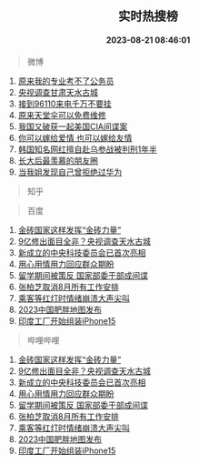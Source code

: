 <div align="center"><h2>实时热搜榜</h2><h4>2023-08-21 08:46:01</h4></div>

> 微博  

1. [原来我的专业考不了公务员](https://s.weibo.com/weibo?q=%23%E5%8E%9F%E6%9D%A5%E6%88%91%E7%9A%84%E4%B8%93%E4%B8%9A%E8%80%83%E4%B8%8D%E4%BA%86%E5%85%AC%E5%8A%A1%E5%91%98%23&t=31&band_rank=1&Refer=top)<br />
2. [央视调查甘肃天水古城](https://s.weibo.com/weibo?q=%23%E5%A4%AE%E8%A7%86%E8%B0%83%E6%9F%A5%E7%94%98%E8%82%83%E5%A4%A9%E6%B0%B4%E5%8F%A4%E5%9F%8E%23&t=31&band_rank=2&Refer=top)<br />
3. [接到96110来电千万不要挂](https://s.weibo.com/weibo?q=%23%E6%8E%A5%E5%88%B096110%E6%9D%A5%E7%94%B5%E5%8D%83%E4%B8%87%E4%B8%8D%E8%A6%81%E6%8C%82%23&t=31&band_rank=3&Refer=top)<br />
4. [原来天堂伞可以免费维修](https://s.weibo.com/weibo?q=%23%E5%8E%9F%E6%9D%A5%E5%A4%A9%E5%A0%82%E4%BC%9E%E5%8F%AF%E4%BB%A5%E5%85%8D%E8%B4%B9%E7%BB%B4%E4%BF%AE%23&t=31&band_rank=4&Refer=top)<br />
5. [我国又破获一起美国CIA间谍案](https://s.weibo.com/weibo?q=%23%E6%88%91%E5%9B%BD%E5%8F%88%E7%A0%B4%E8%8E%B7%E4%B8%80%E8%B5%B7%E7%BE%8E%E5%9B%BDCIA%E9%97%B4%E8%B0%8D%E6%A1%88%23&t=31&band_rank=5&Refer=top)<br />
6. [你可以嫁给爱情 也可以嫁给友情](https://s.weibo.com/weibo?q=%E4%BD%A0%E5%8F%AF%E4%BB%A5%E5%AB%81%E7%BB%99%E7%88%B1%E6%83%85%20%E4%B9%9F%E5%8F%AF%E4%BB%A5%E5%AB%81%E7%BB%99%E5%8F%8B%E6%83%85&t=31&band_rank=6&Refer=top)<br />
7. [韩国知名网红擅自赴乌参战被判刑1年半](https://s.weibo.com/weibo?q=%23%E9%9F%A9%E5%9B%BD%E7%9F%A5%E5%90%8D%E7%BD%91%E7%BA%A2%E6%93%85%E8%87%AA%E8%B5%B4%E4%B9%8C%E5%8F%82%E6%88%98%E8%A2%AB%E5%88%A4%E5%88%911%E5%B9%B4%E5%8D%8A%23&t=31&band_rank=7&Refer=top)<br />
8. [长大后最羡慕的朋友圈](https://s.weibo.com/weibo?q=%E9%95%BF%E5%A4%A7%E5%90%8E%E6%9C%80%E7%BE%A1%E6%85%95%E7%9A%84%E6%9C%8B%E5%8F%8B%E5%9C%88&t=31&band_rank=8&Refer=top)<br />
9. [当我姐发现自己曾拒绝过华为](https://s.weibo.com/weibo?q=%23%E5%BD%93%E6%88%91%E5%A7%90%E5%8F%91%E7%8E%B0%E8%87%AA%E5%B7%B1%E6%9B%BE%E6%8B%92%E7%BB%9D%E8%BF%87%E5%8D%8E%E4%B8%BA%23&t=31&band_rank=9&Refer=top)<br />

> 知乎  


> 百度  

1. [金砖国家这样发挥“金砖力量”](https://www.baidu.com/s?wd=%E9%87%91%E7%A0%96%E5%9B%BD%E5%AE%B6%E8%BF%99%E6%A0%B7%E5%8F%91%E6%8C%A5%E2%80%9C%E9%87%91%E7%A0%96%E5%8A%9B%E9%87%8F%E2%80%9D&sa=fyb_news&rsv_dl=fyb_news)<br />
2. [9亿修出面目全非？央视调查天水古城](https://www.baidu.com/s?wd=9%E4%BA%BF%E4%BF%AE%E5%87%BA%E9%9D%A2%E7%9B%AE%E5%85%A8%E9%9D%9E%EF%BC%9F%E5%A4%AE%E8%A7%86%E8%B0%83%E6%9F%A5%E5%A4%A9%E6%B0%B4%E5%8F%A4%E5%9F%8E&sa=fyb_news&rsv_dl=fyb_news)<br />
3. [新成立的中央科技委员会已首次亮相](https://www.baidu.com/s?wd=%E6%96%B0%E6%88%90%E7%AB%8B%E7%9A%84%E4%B8%AD%E5%A4%AE%E7%A7%91%E6%8A%80%E5%A7%94%E5%91%98%E4%BC%9A%E5%B7%B2%E9%A6%96%E6%AC%A1%E4%BA%AE%E7%9B%B8&sa=fyb_news&rsv_dl=fyb_news)<br />
4. [用心用情用力回应群众期盼](https://www.baidu.com/s?wd=%E7%94%A8%E5%BF%83%E7%94%A8%E6%83%85%E7%94%A8%E5%8A%9B%E5%9B%9E%E5%BA%94%E7%BE%A4%E4%BC%97%E6%9C%9F%E7%9B%BC&sa=fyb_news&rsv_dl=fyb_news)<br />
5. [留学期间被策反 国家部委干部成间谍](https://www.baidu.com/s?wd=%E7%95%99%E5%AD%A6%E6%9C%9F%E9%97%B4%E8%A2%AB%E7%AD%96%E5%8F%8D+%E5%9B%BD%E5%AE%B6%E9%83%A8%E5%A7%94%E5%B9%B2%E9%83%A8%E6%88%90%E9%97%B4%E8%B0%8D&sa=fyb_news&rsv_dl=fyb_news)<br />
6. [张柏芝取消8月所有工作安排](https://www.baidu.com/s?wd=%E5%BC%A0%E6%9F%8F%E8%8A%9D%E5%8F%96%E6%B6%888%E6%9C%88%E6%89%80%E6%9C%89%E5%B7%A5%E4%BD%9C%E5%AE%89%E6%8E%92&sa=fyb_news&rsv_dl=fyb_news)<br />
7. [乘客等红灯时情绪崩溃大声尖叫](https://www.baidu.com/s?wd=%E4%B9%98%E5%AE%A2%E7%AD%89%E7%BA%A2%E7%81%AF%E6%97%B6%E6%83%85%E7%BB%AA%E5%B4%A9%E6%BA%83%E5%A4%A7%E5%A3%B0%E5%B0%96%E5%8F%AB&sa=fyb_news&rsv_dl=fyb_news)<br />
8. [2023中国肥胖地图发布](https://www.baidu.com/s?wd=2023%E4%B8%AD%E5%9B%BD%E8%82%A5%E8%83%96%E5%9C%B0%E5%9B%BE%E5%8F%91%E5%B8%83&sa=fyb_news&rsv_dl=fyb_news)<br />
9. [印度工厂开始组装iPhone15](https://www.baidu.com/s?wd=%E5%8D%B0%E5%BA%A6%E5%B7%A5%E5%8E%82%E5%BC%80%E5%A7%8B%E7%BB%84%E8%A3%85iPhone15&sa=fyb_news&rsv_dl=fyb_news)<br />

> 哔哩哔哩  

1. [金砖国家这样发挥“金砖力量”](https://www.baidu.com/s?wd=%E9%87%91%E7%A0%96%E5%9B%BD%E5%AE%B6%E8%BF%99%E6%A0%B7%E5%8F%91%E6%8C%A5%E2%80%9C%E9%87%91%E7%A0%96%E5%8A%9B%E9%87%8F%E2%80%9D&sa=fyb_news&rsv_dl=fyb_news)<br />
2. [9亿修出面目全非？央视调查天水古城](https://www.baidu.com/s?wd=9%E4%BA%BF%E4%BF%AE%E5%87%BA%E9%9D%A2%E7%9B%AE%E5%85%A8%E9%9D%9E%EF%BC%9F%E5%A4%AE%E8%A7%86%E8%B0%83%E6%9F%A5%E5%A4%A9%E6%B0%B4%E5%8F%A4%E5%9F%8E&sa=fyb_news&rsv_dl=fyb_news)<br />
3. [新成立的中央科技委员会已首次亮相](https://www.baidu.com/s?wd=%E6%96%B0%E6%88%90%E7%AB%8B%E7%9A%84%E4%B8%AD%E5%A4%AE%E7%A7%91%E6%8A%80%E5%A7%94%E5%91%98%E4%BC%9A%E5%B7%B2%E9%A6%96%E6%AC%A1%E4%BA%AE%E7%9B%B8&sa=fyb_news&rsv_dl=fyb_news)<br />
4. [用心用情用力回应群众期盼](https://www.baidu.com/s?wd=%E7%94%A8%E5%BF%83%E7%94%A8%E6%83%85%E7%94%A8%E5%8A%9B%E5%9B%9E%E5%BA%94%E7%BE%A4%E4%BC%97%E6%9C%9F%E7%9B%BC&sa=fyb_news&rsv_dl=fyb_news)<br />
5. [留学期间被策反 国家部委干部成间谍](https://www.baidu.com/s?wd=%E7%95%99%E5%AD%A6%E6%9C%9F%E9%97%B4%E8%A2%AB%E7%AD%96%E5%8F%8D+%E5%9B%BD%E5%AE%B6%E9%83%A8%E5%A7%94%E5%B9%B2%E9%83%A8%E6%88%90%E9%97%B4%E8%B0%8D&sa=fyb_news&rsv_dl=fyb_news)<br />
6. [张柏芝取消8月所有工作安排](https://www.baidu.com/s?wd=%E5%BC%A0%E6%9F%8F%E8%8A%9D%E5%8F%96%E6%B6%888%E6%9C%88%E6%89%80%E6%9C%89%E5%B7%A5%E4%BD%9C%E5%AE%89%E6%8E%92&sa=fyb_news&rsv_dl=fyb_news)<br />
7. [乘客等红灯时情绪崩溃大声尖叫](https://www.baidu.com/s?wd=%E4%B9%98%E5%AE%A2%E7%AD%89%E7%BA%A2%E7%81%AF%E6%97%B6%E6%83%85%E7%BB%AA%E5%B4%A9%E6%BA%83%E5%A4%A7%E5%A3%B0%E5%B0%96%E5%8F%AB&sa=fyb_news&rsv_dl=fyb_news)<br />
8. [2023中国肥胖地图发布](https://www.baidu.com/s?wd=2023%E4%B8%AD%E5%9B%BD%E8%82%A5%E8%83%96%E5%9C%B0%E5%9B%BE%E5%8F%91%E5%B8%83&sa=fyb_news&rsv_dl=fyb_news)<br />
9. [印度工厂开始组装iPhone15](https://www.baidu.com/s?wd=%E5%8D%B0%E5%BA%A6%E5%B7%A5%E5%8E%82%E5%BC%80%E5%A7%8B%E7%BB%84%E8%A3%85iPhone15&sa=fyb_news&rsv_dl=fyb_news)<br />
